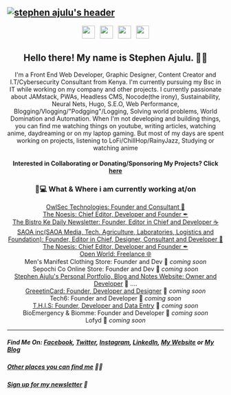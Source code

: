 ## [![stephen ajulu's header](https://github.com/stephenajulu/stephenajulu/blob/master/images/edited%20header.png)](https://stephenajulu.com)

<p align='center'>
<a href="https://dev.to/stephenajulu"><img height="30" src="https://github.com/stephenajulu/WaylonWalker/blob/main/icon/dev.png?raw=true"></a>&nbsp;&nbsp;
<a href="https://twitter.com/stephenajulu"><img height="30" src="https://github.com/stephenajulu/WaylonWalker/blob/main/icon/twitter.png?raw=true"></a>&nbsp;&nbsp;
<a href="https://instagram.com/stephenajulu"><img height="30" src="https://github.com/stephenajulu/WaylonWalker/blob/main/icon/instagram.jpg?raw=true"></a>&nbsp;&nbsp;
<a href="https://www.linkedin.com/in/stephenajulu/"><img height="30" src="https://github.com/stephenajulu/WaylonWalker/blob/main/icon/linkedin.png?raw=true"></a>
</p>

<h2 align="center">Hello there! My name is Stephen Ajulu. 👋🤓</h2>
<p align="center">I'm a Front End Web Developer, Graphic Designer, Content Creator and I.T/Cybersecurity Consultant from Kenya.
I'm currently pursuing my Bsc in IT while working on my company and other projects.
I currently passionate about JAMstack, PWAs, Headless CMS, Nocode(the irony), Sustainability, Neural Nets, Hugo, S.E.O, Web Performance, Blogging/Vlogging/"Podgging"/Logging, Solving world problems, World Domination and Automation.
When I'm not developing and building things, you can find me watching things on youtube, writing articles, watching anime, daydreaming or on my laptop gaming. But most of my days are spent working on projects, listening to LoFi/ChillHop/RainyJazz, Studying or watching anime</p>

<h4 align="center"> Interested in Collaborating or Donating/Sponsoring My Projects? Click <a href="https://github.com/stephenajulu/stephenajulu/blob/master/PROJECTS.md">here</a> </h3>

  
<h3 align="center">💼💻 What & Where i am currently working at/on</h3>
<p align="center">
<a href="https://owlsectechnologies.co.ke">OwlSec Technologies: Founder and Consultant 💼</a><br>
<a href="https://thenoesis11.netlify.com">The Noesis: Chief Editor, Developer and Founder ✒</a><br>
<a href="https://thebistronewsletter.netlify.app">The Bistro Ke Daily Newsletter: Founder, Editor in Chief and Developer ☕</a><br>
<a href="https://saoainc.netlify.app">SAOA inc(SAOA Media, Tech. Agriculture, Laboratories, Logistics and Foundation): Founder, Editor in Chief, Designer, Consultant and Developer 💼</a><br>
<a href="https://thenoesis11.netlify.com">The Noesis: Chief Editor, Developer and Founder ✒</a><br>
<a href="https://stephenajulu.com">Open World: Freelance 🌐</a><br>
Men's Manifest Clothing Store: Founder and Dev 🚀 <em>coming soon</em><br>
Sepochi Co Online Store: Founder and Dev 🚀 <em>coming soon</em><br>
<a href="https://stephenajulu.com">Stephen Ajulu's Personal Portfolio, Blog and Notes Website: Owner and Developer</a>  🚀 ....<br>
<a href="https://greeetincard.carrd.co">GreeetinCard: Founder, Developer and Designer</a>  🚀 <em>coming soon</em><br>
Tech6: Founder and Developer  🚀 <em>coming soon</em><br>
<a href="https://this1.netlify.app">T.H.I.S: Founder, Developer and Data Entry</a>  🚀 <em>coming soon</em><br>
BioEmergency & Biomme: Founder and Developer  🚀 <em>coming soon</em><br>
Lofyd  🚀 <em>coming soon</em>
</p>

-----

##### Find Me On:  [Facebook](https://facebook.com/stephenajulu), [Twitter](https://twitter.com/stephenajulu), [Instagram](https://instagram.com/stephenajulu), [LinkedIn](https://linkedin.com/in/stephenajulu), [My Website](https://stephenajulu.com) or [My Blog](https://stephenajulu.com/blog)

##### [Other places you can find me](https://stephenajulu.com/bio) 🔗🔗 

##### [Sign up for my newsletter](https://ajulusthoughts.substack.com) 💌
